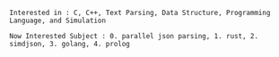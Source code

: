     Interested in : C, C++, Text Parsing, Data Structure, Programming Language, and Simulation
    
    Now Interested Subject : 0. parallel json parsing, 1. rust, 2. simdjson, 3. golang, 4. prolog
    
